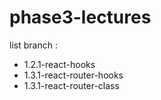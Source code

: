 # phase3-lectures

list branch :

- 1.2.1-react-hooks
- 1.3.1-react-router-hooks
- 1.3.1-react-router-class
